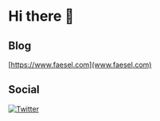 # Hi there 👋

## Blog

[https://www.faesel.com](www.faesel.com)

## Social

[![Twitter](https://img.shields.io/twitter/url/https/twitter.com/faeselsaeed.svg?style=social&label=Follow%20faeselsaeed)](https://twitter.com/faeselsaeed)

<!--
**faesel/faesel** is a ✨ _special_ ✨ repository because its `README.md` (this file) appears on your GitHub profile.

Here are some ideas to get you started:

- 🔭 I’m currently working on ...
- 🌱 I’m currently learning ...
- 👯 I’m looking to collaborate on ...
- 🤔 I’m looking for help with ...
- 💬 Ask me about ...
- 📫 How to reach me: ...
- 😄 Pronouns: ...
- ⚡ Fun fact: ...
-->
